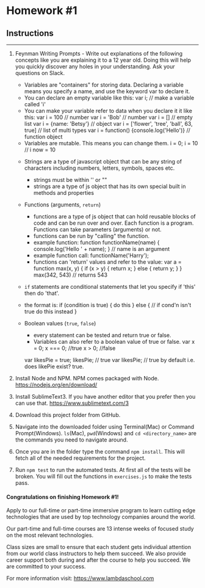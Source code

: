 # Homework #1

## Instructions
---
1. Feynman Writing Prompts - Write out explanations of the following concepts like you are explaining it to a 12 year old.  Doing this will help you quickly discover any holes in your understanding.  Ask your questions on Slack.

	* Variables are "containers" for storing data.  Declaring a variable means you specify a name, and use the keyword var to declare it.  
	- You can declare an empty variable like this:
		var i; // make a variable called 'i'
	- You can make your variable refer to data when you declare it it like this:
		var i = 100 // number
		var i = 'Bob' // number
		var i = [] // empty list
		var i = {name: 'Betsy'} // object
		var i = ['flower', 'tree', 'ball', 63, true]
			// list of multi types
		var i = function() {console.log('Hello')}
			// function object
	- Variables are mutable.  This means you can change them. i = 0; i = 10 // i now = 10

	* Strings are a type of javascript object that can be any string of characters including numbers, letters, symbols, spaces etc.  
		- strings must be within '' or ""
		- strings are a type of js object that has its own special built in methods and properties

	* Functions (arguments, `return`)
		- functions are a type of js object that can hold reusable blocks of code and can be run over and over.  Each function is a program.  Functions can take parameters (arguments) or not.
		- functions can be run by "calling" the function.
		- example function:
				function functionName(name) {
					console.log('Hello ' + name);
				} // name is an argument
		- example function call: functionName('Harry');
		- functions can 'return' values and refer to the value:
			var a = function max(x, y) {
				if (x > y) {
					return x;
				} else {
					return y;
				}
			}
			max(342, 543) // returns 543

	* `if` statements are conditional statements that let you specify if 'this' then do 'that'.
	- the format is:
			if (condition is true) {
				do this
			} else { // if cond'n isn't true
				do this instead
			}

	* Boolean values (`true`, `false`)
		- every statement can be tested and return true or false.  
		- Variables can also refer to a boolean value of true or false.
		var x = 0;
		x === 0; //true
		x > 0; //false

		var likesPie = true;
		likesPie; // true
		var likesPie; // true by default
		i.e. does likePie exist?  true.


2. Install Node and NPM.  NPM comes packaged with Node. https://nodejs.org/en/download/


3. Install SublimeText3.  If you have another editor that you prefer then you can use that. https://www.sublimetext.com/3


4. Download this project folder from GitHub.


5. Navigate into the downloaded folder using Terminal(Mac) or Command Prompt(Windows).  `ls`(Mac), `pwd`(Windows) and `cd <directory_name>` are the commands you need to navigate around.


6. Once you are in the folder type the command `npm install`.  This will fetch all of the needed requirements for the project.


7. Run `npm test` to run the automated tests.  At first all of the tests will be broken.  You will fill out the functions in `exercises.js` to make the tests pass.


#### Congratulations on finishing Homework #1!
Apply to our full-time or part-time immersive program to learn cutting edge technologies that are used by top technology companies around the world.

Our part-time and full-time courses are 13 intense weeks of focused study on the most relevant technologies.  

Class sizes are small to ensure that each student gets individual attention from our world class instructors to help them succeed.  We also provide career support both during and after the course to help you succeed.  We are committed to your success.

For more information visit: https://www.lambdaschool.com
